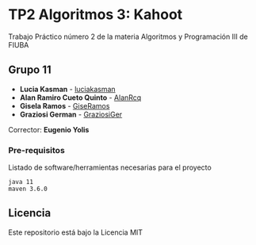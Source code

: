 # TP2 Algoritmos 3: Kahoot

Trabajo Práctico número 2 de la materia Algoritmos y Programación III de FIUBA

## Grupo 11

* **Lucia Kasman** - [luciakasman](https://github.com/luciakasman)
* **Alan Ramiro Cueto Quinto** - [AlanRcq](https://github.com/AlanRcq)
* **Gisela Ramos** - [GiseRamos](https://github.com/GiseRamos)
* **Graziosi German** - [GraziosiGer](https://github.com/GraziosiGer)

Corrector: **Eugenio Yolis**

### Pre-requisitos

Listado de software/herramientas necesarias para el proyecto

```
java 11
maven 3.6.0
```

## Licencia

Este repositorio está bajo la Licencia MIT
